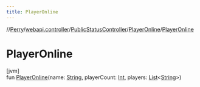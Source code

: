 ```yaml
---
title: PlayerOnline
---
```

//[Perry](../../../../index.html)/[webapi.controller](../../index.html)/[PublicStatusController](../index.html)/[PlayerOnline](index.html)/[PlayerOnline](-player-online.html)



# PlayerOnline



[jvm]\
fun [PlayerOnline](-player-online.html)(name: [String](https://kotlinlang.org/api/latest/jvm/stdlib/kotlin/-string/index.html), playerCount: [Int](https://kotlinlang.org/api/latest/jvm/stdlib/kotlin/-int/index.html), players: [List](https://kotlinlang.org/api/latest/jvm/stdlib/kotlin.collections/-list/index.html)&lt;[String](https://kotlinlang.org/api/latest/jvm/stdlib/kotlin/-string/index.html)&gt;)




